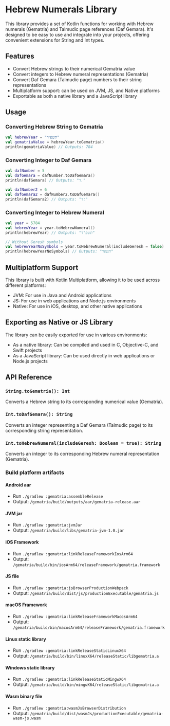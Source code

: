 # Hebrew Numerals Library

This library provides a set of Kotlin functions for working with Hebrew numerals (Gematria) and Talmudic page references (Daf Gemara). It's designed to be easy to use and integrate into your projects, offering convenient extensions for String and Int types.

## Features

- Convert Hebrew strings to their numerical Gematria value
- Convert integers to Hebrew numeral representations (Gematria)
- Convert Daf Gemara (Talmudic page) numbers to their string representations
- Multiplatform support: can be used on JVM, JS, and Native platforms
- Exportable as both a native library and a JavaScript library

## Usage

### Converting Hebrew String to Gematria

```kotlin
val hebrewYear = "תשפ״ד"
val gematriaValue = hebrewYear.toGematria()
println(gematriaValue) // Outputs: 784
```

### Converting Integer to Daf Gemara

```kotlin
val dafNumber = 5
val dafGemara = dafNumber.toDafGemara()
println(dafGemara) // Outputs: "ד."

val dafNumber2 = 6
val dafGemara2 = dafNumber2.toDafGemara()
println(dafGemara2) // Outputs: "ד:"
```

### Converting Integer to Hebrew Numeral

```kotlin
val year = 5784
val hebrewYear = year.toHebrewNumeral()
println(hebrewYear) // Outputs: "תשפ"ד"

// Without Geresh symbols
val hebrewYearNoSymbols = year.toHebrewNumeral(includeGeresh = false)
println(hebrewYearNoSymbols) // Outputs: "תשפד"
```

## Multiplatform Support

This library is built with Kotlin Multiplatform, allowing it to be used across different platforms:

- JVM: For use in Java and Android applications
- JS: For use in web applications and Node.js environments
- Native: For use in iOS, desktop, and other native applications

## Exporting as Native or JS Library

The library can be easily exported for use in various environments:

- As a native library: Can be compiled and used in C, Objective-C, and Swift projects
- As a JavaScript library: Can be used directly in web applications or Node.js projects

## API Reference

### `String.toGematria(): Int`

Converts a Hebrew string to its corresponding numerical value (Gematria).

### `Int.toDafGemara(): String`

Converts an integer representing a Daf Gemara (Talmudic page) to its corresponding string representation.

### `Int.toHebrewNumeral(includeGeresh: Boolean = true): String`

Converts an integer to its corresponding Hebrew numeral representation (Gematria).

### Build platform artifacts

#### Android aar

- Run `./gradlew :gematria:assembleRelease`
- Output: `/gematria/build/outputs/aar/gematria-release.aar`

#### JVM jar

- Run `./gradlew :gematria:jvmJar`
- Output: `/gematria/build/libs/gematria-jvm-1.0.jar`

#### iOS Framework

- Run `./gradlew :gematria:linkReleaseFrameworkIosArm64`
- Output: `/gematria/build/bin/iosArm64/releaseFramework/gematria.framework`

#### JS file

- Run `./gradlew :gematria:jsBrowserProductionWebpack`
- Output: `/gematria/build/dist/js/productionExecutable/gematria.js`

#### macOS Framework

- Run `./gradlew :gematria:linkReleaseFrameworkMacosArm64`
- Output: `/gematria/build/bin/macosArm64/releaseFramework/gematria.framework`

#### Linux static library

- Run `./gradlew :gematria:linkReleaseStaticLinuxX64`
- Output: `/gematria/build/bin/linuxX64/releaseStatic/libgematria.a`

#### Windows static library

- Run `./gradlew :gematria:linkReleaseStaticMingwX64`
- Output: `/gematria/build/bin/mingwX64/releaseStatic/libgematria.a`

#### Wasm binary file

- Run `./gradlew :gematria:wasmJsBrowserDistribution`
- Output: `/gematria/build/dist/wasmJs/productionExecutable/gematria-wasm-js.wasm`

